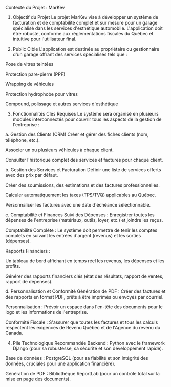 Contexte du Projet : MarKev
1. Objectif du Projet
Le projet MarKev vise à développer un système de facturation et de comptabilité complet et sur mesure pour un garage spécialisé dans les services d'esthétique automobile. L'application doit être robuste, conforme aux réglementations fiscales du Québec et intuitive pour l'utilisateur final.

2. Public Cible
L'application est destinée au propriétaire ou gestionnaire d'un garage offrant des services spécialisés tels que :

Pose de vitres teintées

Protection pare-pierre (PPF)

Wrapping de véhicules

Protection hydrophobe pour vitres

Compound, polissage et autres services d'esthétique

3. Fonctionnalités Clés Requises
Le système sera organisé en plusieurs modules interconnectés pour couvrir tous les aspects de la gestion de l'entreprise :

a. Gestion des Clients (CRM)
Créer et gérer des fiches clients (nom, téléphone, etc.).

Associer un ou plusieurs véhicules à chaque client.

Consulter l'historique complet des services et factures pour chaque client.

b. Gestion des Services et Facturation
Définir une liste de services offerts avec des prix par défaut.

Créer des soumissions, des estimations et des factures professionnelles.

Calculer automatiquement les taxes (TPS/TVQ) applicables au Québec.

Personnaliser les factures avec une date d'échéance sélectionnable.

c. Comptabilité et Finances
Suivi des Dépenses : Enregistrer toutes les dépenses de l'entreprise (matériaux, outils, loyer, etc.) et joindre les reçus.

Comptabilité Complète : Le système doit permettre de tenir les comptes complets en suivant les entrées d'argent (revenus) et les sorties (dépenses).

Rapports Financiers :

Un tableau de bord affichant en temps réel les revenus, les dépenses et les profits.

Générer des rapports financiers clés (état des résultats, rapport de ventes, rapport de dépenses).

d. Personnalisation et Conformité
Génération de PDF : Créer des factures et des rapports en format PDF, prêts à être imprimés ou envoyés par courriel.

Personnalisation : Prévoir un espace dans l'en-tête des documents pour le logo et les informations de l'entreprise.

Conformité Fiscale : S'assurer que toutes les factures et tous les calculs respectent les exigences de Revenu Québec et de l'Agence du revenu du Canada.

4. Pile Technologique Recommandée
Backend : Python avec le framework Django (pour sa robustesse, sa sécurité et son développement rapide).

Base de données : PostgreSQL (pour sa fiabilité et son intégrité des données, cruciales pour une application financière).

Génération de PDF : Bibliothèque ReportLab (pour un contrôle total sur la mise en page des documents).